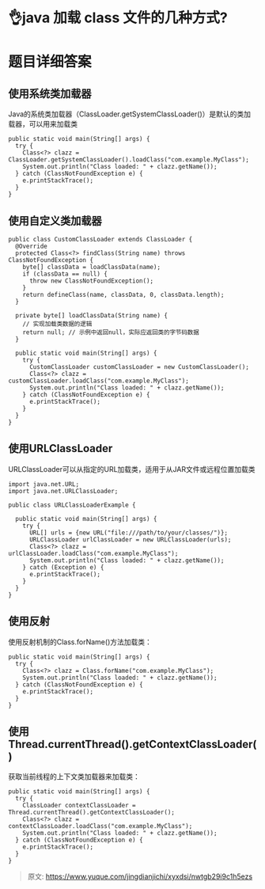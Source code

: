 # 👌java 加载 class 文件的几种方式?

# 题目详细答案
## 使用系统类加载器
Java的系统类加载器（ClassLoader.getSystemClassLoader()）是默认的类加载器，可以用来加载类

```plain
public static void main(String[] args) {
  try {
    Class<?> clazz = ClassLoader.getSystemClassLoader().loadClass("com.example.MyClass");
    System.out.println("Class loaded: " + clazz.getName());
  } catch (ClassNotFoundException e) {
    e.printStackTrace();
  }
}
```

## 使用自定义类加载器
```plain
public class CustomClassLoader extends ClassLoader {
  @Override
  protected Class<?> findClass(String name) throws ClassNotFoundException {
    byte[] classData = loadClassData(name);
    if (classData == null) {
      throw new ClassNotFoundException();
    }
    return defineClass(name, classData, 0, classData.length);
  }

  private byte[] loadClassData(String name) {
    // 实现加载类数据的逻辑
    return null; // 示例中返回null，实际应返回类的字节码数据
  }

  public static void main(String[] args) {
    try {
      CustomClassLoader customClassLoader = new CustomClassLoader();
      Class<?> clazz = customClassLoader.loadClass("com.example.MyClass");
      System.out.println("Class loaded: " + clazz.getName());
    } catch (ClassNotFoundException e) {
      e.printStackTrace();
    }
  }
}
```

## 使用URLClassLoader
URLClassLoader可以从指定的URL加载类，适用于从JAR文件或远程位置加载类

```plain
import java.net.URL;
import java.net.URLClassLoader;

public class URLClassLoaderExample {

  public static void main(String[] args) {
    try {
      URL[] urls = {new URL("file:///path/to/your/classes/")};
      URLClassLoader urlClassLoader = new URLClassLoader(urls);
      Class<?> clazz = urlClassLoader.loadClass("com.example.MyClass");
      System.out.println("Class loaded: " + clazz.getName());
    } catch (Exception e) {
      e.printStackTrace();
    }
  }
}
```

## 使用反射
使用反射机制的Class.forName()方法加载类：

```plain
public static void main(String[] args) {
  try {
    Class<?> clazz = Class.forName("com.example.MyClass");
    System.out.println("Class loaded: " + clazz.getName());
  } catch (ClassNotFoundException e) {
    e.printStackTrace();
  }
}
```

## 使用Thread.currentThread().getContextClassLoader()
获取当前线程的上下文类加载器来加载类：

```plain
public static void main(String[] args) {
  try {
    ClassLoader contextClassLoader = Thread.currentThread().getContextClassLoader();
    Class<?> clazz = contextClassLoader.loadClass("com.example.MyClass");
    System.out.println("Class loaded: " + clazz.getName());
  } catch (ClassNotFoundException e) {
    e.printStackTrace();
  }
}
```





<font style="color:#2f5496;"></font>



> 原文: <https://www.yuque.com/jingdianjichi/xyxdsi/nwtgb29i9c1h5ezs>